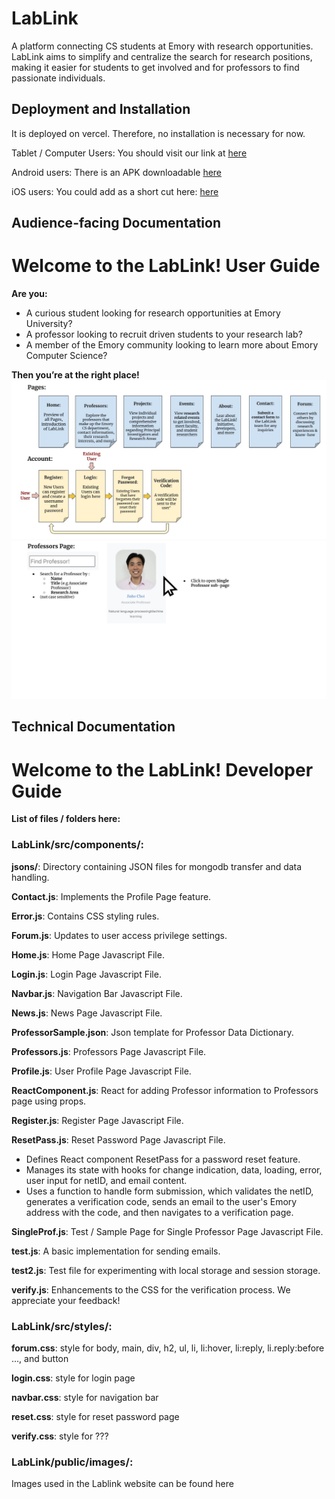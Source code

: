 # LabLink
A platform connecting CS students at Emory with research opportunities. LabLink aims to simplify and centralize the search for research positions, making it easier for students to get involved and for professors to find passionate individuals.

## Deployment and Installation

It is deployed on vercel. Therefore, no installation is necessary for now. 

Tablet / Computer Users: You should visit our link at [here](https://lab-link.vercel.app/)
 
Android users: There is an APK downloadable [here](https://www.upload-apk.com/en/1ggwF4ZCCwGOYzA)
 
iOS users: You could add as a short cut here: [here](https://www.icloud.com/shortcuts/c0e7d56ec63044e4b6dfefc4ec494ae4)
## Audience-facing Documentation
# Welcome to the LabLink! User Guide

**Are you:**
- A curious student looking for research opportunities at Emory University?
- A professor looking to recruit driven students to your research lab?
- A member of the Emory community looking to learn more about Emory Computer Science?

**Then you’re at the right place!**
![Example Image](public/images/CS_370_User_Documentation_Part_1.jpg)
![Example Image](public/images/CS_370_User_Documentation_Part_2.jpg)



## Technical Documentation
# Welcome to the LabLink! Developer Guide

**List of files / folders here:**
### LabLink/src/components/:
**jsons/**: Directory containing JSON files for mongodb transfer and data handling.

**Contact.js**: Implements the Profile Page feature.

**Error.js**: Contains CSS styling rules.

**Forum.js**: Updates to user access privilege settings.

**Home.js**: Home Page Javascript File.

**Login.js**: Login Page Javascript File.

**Navbar.js**: Navigation Bar Javascript File.

**News.js**: News Page Javascript File.

**ProfessorSample.json**: Json template for Professor Data Dictionary.

**Professors.js**: Professors Page Javascript File.

**Profile.js**: User Profile Page Javascript File.

**ReactComponent.js**: React for adding Professor information to Professors page using props.

**Register.js**: Register Page Javascript File.

**ResetPass.js**: Reset Password Page Javascript File.
- Defines React component ResetPass for a password reset feature.
- Manages its state with hooks for change indication, data, loading, error, user input for netID, and email content.
- Uses a function to handle form submission, which validates the netID, generates a verification code, sends an email to the user's Emory address with the code, and then navigates to a verification page.

**SingleProf.js**: Test / Sample Page for Single Professor Page Javascript File.

**test.js**: A basic implementation for sending emails.

**test2.js**: Test file for experimenting with local storage and session storage.

**verify.js**: Enhancements to the CSS for the verification process.
We appreciate your feedback!

### LabLink/src/styles/:

**forum.css**: style for body, main, div, h2, ul, li, li:hover, li:reply, li.reply:before ..., and button

**login.css**: style for login page

**navbar.css**: style for navigation bar

**reset.css**: style for reset password page

**verify.css**: style for ???

### LabLink/public/images/:
Images used in the Lablink website can be found here


